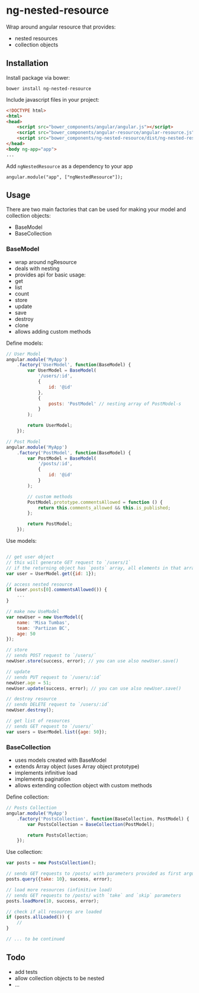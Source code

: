 # ng-nested-resource

Wrap around angular resource that provides:

- nested resources
- collection objects


## Installation

Install package via bower:

```
bower install ng-nested-resource
```

Include javascript files in your project:

```html
<!DOCTYPE html>
<html>
<head>
    <script src="bower_components/angular/angular.js"></script>
    <script src="bower_components/angular-resource/angular-resource.js"></script>
    <script src="bower_components/ng-nested-resource/dist/ng-nested-resource.js"></script>
</head>
<body ng-app="app">
...

```

Add `ngNestedResource` as a dependency to your app

```
angular.module("app", ["ngNestedResource"]);
```

## Usage

There are two main factories that can be used for making your model and collection objects:

- BaseModel
- BaseCollection

### BaseModel

- wrap around ngResource
- deals with nesting
- provides api for basic usage:
 - get
 - list
 - count
 - store
 - update
 - save
 - destroy
 - clone
- allows adding custom methods

Define models:

```js
// User Model
angular.module('MyApp')
    .factory('UserModel', function(BaseModel) {
        var UserModel = BaseModel(
            '/users/:id',
            {
                id: '@id'
            },
            {
                posts: 'PostModel' // nesting array of PostModel-s
            }
        );

        return UserModel;
    });

// Post Model
angular.module('MyApp')
    .factory('PostModel', function(BaseModel) {
        var PostModel = BaseModel(
            '/posts/:id',
            {
                id: '@id'
            }
        );

        // custom methods
        PostModel.prototype.commentsAllowed = function () {
            return this.comments_allowed && this.is_published;
        };

        return PostModel;
    });

```

Use models:

```js

// get user object
// this will generate GET request to `/users/1`
// if the returning object has `posts` array, all elements in that array will be PostModel objects
var user = UserModel.get({id: 1});

// access nested resource
if (user.posts[0].commentsAllowed()) {
    ...
}

// make new UseModel
var newUser = new UserModel({
    name: 'Misa Tumbas',
    team: 'Partizan BC',
    age: 50
});

// store
// sends POST request to `/users/`
newUser.store(success, error); // you can use also newUser.save()

// update
// sends PUT request to `/users/:id`
newUser.age = 51;
newUser.update(success, error); // you can use also newUser.save()

// destroy resource
// sends DELETE request to `/users/:id`
newUser.destroy();

// get list of resources
// sends GET request to `/users/`
var users = UserModel.list({age: 50});

```

### BaseCollection

- uses models created with BaseModel
- extends Array object (uses Array object prototype)
- implements infinitive load
- implements pagination
- allows extending collection object with custom methods

Define collection:

```js
// Posts Collection
angular.module('MyApp')
    .factory('PostsCollection', function(BaseCollection, PostModel) {
        var PostsCollection = BaseCollection(PostModel);

        return PostsCollection;
    });
```

Use collection:

```js
var posts = new PostsCollection();

// sends GET requests to /posts/ with parameters provided as first argument
posts.query({take: 10}, success, error);

// load more resources (infinitive load)
// sends GET requests to /posts/ with `take` and `skip` parameters
posts.loadMore(10, success, error);

// check if all resources are loaded
if (posts.allLoaded()) {
    //
}

// ... to be continued
```

## Todo

- add tests
- allow collection objects to be nested
- ...
